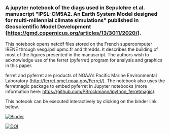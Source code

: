 ### A jupyter notebook of the diags used in Sepulchre et al. manuscript "IPSL-CM5A2. An Earth System Model designed for multi-millennial climate simulations" published in Geoscientific Model Development (https://gmd.copernicus.org/articles/13/3011/2020/).

This notebook opens netcdf files stored on the French supercomputer IRENE through vesg.ipsl.upmc.fr and thredds. It describes the building of most of the figures presented in the manuscript. 
The authors wish to acknowledge use of the ferret (pyferret) program for analysis and graphics in this paper. 

ferret and pyferret are products of NOAA's Pacific Marine Environmental Laboratory (http://ferret.pmel.noaa.gov/Ferret/). The notebook also uses the ferretmagic package to embed pyferret in Jupyter notebooks (more information here: https://github.com/PBrockmann/ipython_ferretmagic).

This noteook can be executed interactively by clicking on the binder link below.

[![Binder](https://mybinder.org/badge_logo.svg)](https://mybinder.org/v2/gh/pierre-sepulchre/IPSL-CM5A2-diags/master)

[![DOI](https://zenodo.org/badge/DOI/10.5281/zenodo.4073352.svg)](https://doi.org/10.5281/zenodo.4073352)
